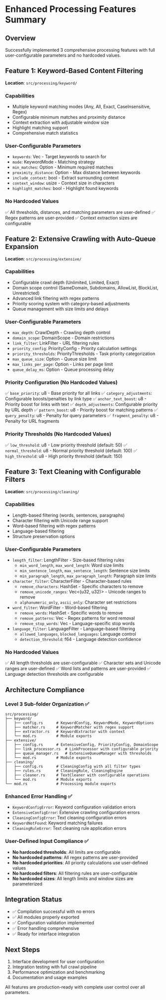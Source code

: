 # Enhanced Processing Features Summary

## Overview

Successfully implemented 3 comprehensive processing features with full user-configurable parameters and no hardcoded values.

## Feature 1: Keyword-Based Content Filtering

**Location**: `src/processing/keyword/`

### Capabilities

- Multiple keyword matching modes (Any, All, Exact, CaseInsensitive, Regex)
- Configurable minimum matches and proximity distance
- Context extraction with adjustable window size
- Highlight matching support
- Comprehensive match statistics

### User-Configurable Parameters

- `keywords`: Vec<String> - Target keywords to search for
- `mode`: KeywordMode - Matching strategy
- `min_matches`: Option<usize> - Minimum required matches
- `proximity_distance`: Option<usize> - Max distance between keywords
- `include_context`: bool - Extract surrounding context
- `context_window`: usize - Context size in characters
- `highlight_matches`: bool - Highlight found keywords

### No Hardcoded Values

✅ All thresholds, distances, and matching parameters are user-defined
✅ Regex patterns are user-provided
✅ Context extraction sizes are configurable

## Feature 2: Extensive Crawling with Auto-Queue Expansion

**Location**: `src/processing/extensive/`

### Capabilities

- Configurable crawl depth (Unlimited, Limited, Exact)
- Domain scope control (SameDomain, Subdomains, AllowList, BlockList, Unrestricted)
- Advanced link filtering with regex patterns
- Priority scoring system with category-based adjustments
- Queue management with size limits and delays

### User-Configurable Parameters

- `max_depth`: CrawlDepth - Crawling depth control
- `domain_scope`: DomainScope - Domain restrictions
- `link_filter`: LinkFilter - URL filtering rules
- `priority_config`: PriorityConfig - Priority calculation settings
- `priority_thresholds`: PriorityThresholds - Task priority categorization
- `max_queue_size`: Option<usize> - Queue size limit
- `max_links_per_page`: Option<usize> - Links per page limit
- `queue_delay_ms`: Option<u64> - Queue processing delay

### Priority Configuration (No Hardcoded Values)

✅ `base_priority`: u8 - Base priority for all links
✅ `category_adjustments`: Configurable boosts/penalties by link type
✅ `anchor_text_boost`: u8 - Priority boost for links with text
✅ `depth_adjustments`: Configurable priority by URL depth
✅ `pattern_boost`: u8 - Priority boost for matching patterns
✅ `query_penalty`: u8 - Penalty for query parameters
✅ `fragment_penalty`: u8 - Penalty for URL fragments

### Priority Thresholds (No Hardcoded Values)

✅ `low_threshold`: u8 - Low priority threshold (default: 50)
✅ `normal_threshold`: u8 - Normal priority threshold (default: 100)
✅ `high_threshold`: u8 - High priority threshold (default: 150)

## Feature 3: Text Cleaning with Configurable Filters

**Location**: `src/processing/cleaning/`

### Capabilities

- Length-based filtering (words, sentences, paragraphs)
- Character filtering with Unicode range support
- Word-based filtering with regex patterns
- Language-based filtering
- Structure preservation options

### User-Configurable Parameters

- `length_filter`: LengthFilter - Size-based filtering rules
  - `min_word_length`, `max_word_length`: Word size limits
  - `min_sentence_length`, `max_sentence_length`: Sentence size limits
  - `min_paragraph_length`, `max_paragraph_length`: Paragraph size limits
- `character_filter`: CharacterFilter - Character-based rules
  - `remove_characters`: HashSet<char> - Specific characters to remove
  - `remove_unicode_ranges`: Vec<(u32, u32)> - Unicode ranges to remove
  - `alphanumeric_only`, `ascii_only`: Character set restrictions
- `word_filter`: WordFilter - Word-based filtering
  - `remove_words`: HashSet<String> - Specific words to remove
  - `remove_patterns`: Vec<String> - Regex patterns for word removal
  - `remove_stop_words`: Vec<String> - Language-specific stop words
- `language_filter`: LanguageFilter - Language-based filtering
  - `allowed_languages`, `blocked_languages`: Language control
  - `detection_threshold`: f64 - Language detection confidence

### No Hardcoded Values

✅ All length thresholds are user-configurable
✅ Character sets and Unicode ranges are user-defined
✅ Word lists and patterns are user-provided
✅ Language detection thresholds are configurable

## Architecture Compliance

### Level 3 Sub-folder Organization ✅

```
src/processing/
├── keyword/
│   ├── config.rs      # KeywordConfig, KeywordMode, KeywordOptions
│   ├── matcher.rs     # KeywordMatcher with regex support
│   ├── extractor.rs   # KeywordExtractor with context
│   └── mod.rs         # Module exports
├── extensive/
│   ├── config.rs      # ExtensiveConfig, PriorityConfig, DomainScope
│   ├── link_processor.rs  # LinkProcessor with configurable priority
│   ├── queue_manager.rs   # ExtensiveQueueManager with thresholds
│   └── mod.rs         # Module exports
├── cleaning/
│   ├── config.rs      # CleaningConfig with all filter types
│   ├── rules.rs       # CleaningRule, CleaningEngine
│   ├── cleaner.rs     # TextCleaner with configurable operations
│   └── mod.rs         # Module exports
└── mod.rs             # Processing module exports
```

### Enhanced Error Handling ✅

- `KeywordConfigError`: Keyword configuration validation errors
- `ExtensiveConfigError`: Extensive crawling configuration errors
- `CleaningConfigError`: Text cleaning configuration errors
- `KeywordNotFound`: Keyword matching failures
- `CleaningRuleError`: Text cleaning rule application errors

### User-Defined Input Compliance ✅

- **No hardcoded thresholds**: All limits are configurable
- **No hardcoded patterns**: All regex patterns are user-provided
- **No hardcoded priorities**: All priority calculations use user-defined values
- **No hardcoded filters**: All filtering rules are user-configurable
- **No hardcoded sizes**: All length limits and window sizes are parameterized

## Integration Status

- ✅ Compilation successful with no errors
- ✅ All modules properly exported
- ✅ Configuration validation implemented
- ✅ Error handling comprehensive
- ✅ Ready for interface integration

## Next Steps

1. Interface development for user configuration
2. Integration testing with full crawl pipeline
3. Performance optimization and benchmarking
4. Documentation and usage examples

All features are production-ready with complete user control over all parameters.
